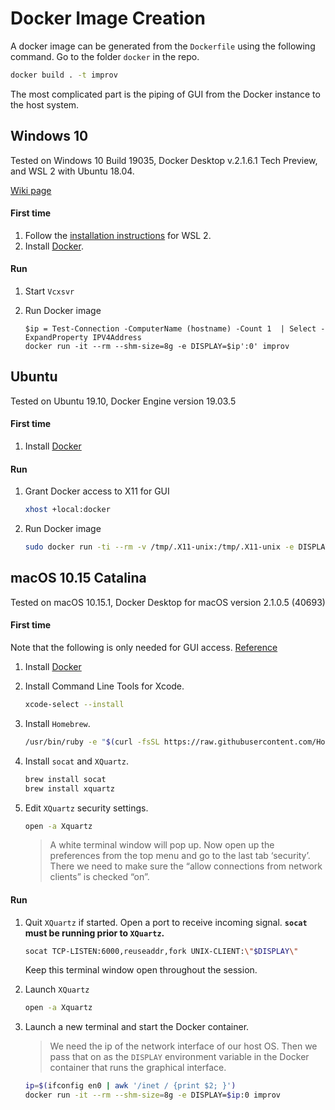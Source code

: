 # Docker Image Creation

A docker image can be generated from the `Dockerfile` using the following command. Go to the folder `docker` in the repo.

```bash
docker build . -t improv
```

The most complicated part is the piping of GUI from the Docker instance to the host system.

## Windows 10
Tested on Windows 10 Build 19035, Docker Desktop v.2.1.6.1 Tech Preview, and WSL 2 with Ubuntu 18.04.

[Wiki page](https://github.com/pearsonlab/improv/wiki/Docker)

#### First time

1. Follow the [installation instructions](https://docs.microsoft.com/en-us/windows/wsl/wsl2-install) for WSL 2.
2. Install [Docker](https://docs.docker.com/docker-for-windows/edge-release-notes/).

#### Run
1. Start `Vcxsvr`

2. Run Docker image
    ```
    $ip = Test-Connection -ComputerName (hostname) -Count 1  | Select -ExpandProperty IPV4Address
    docker run -it --rm --shm-size=8g -e DISPLAY=$ip':0' improv
    ```

## Ubuntu

Tested on Ubuntu 19.10, Docker Engine version 19.03.5

#### First time
1. Install [Docker](https://docs.docker.com/install/linux/docker-ce/ubuntu/)

#### Run
1. Grant Docker access to X11 for GUI
    ```bash
    xhost +local:docker
    ```

2. Run Docker image
    ```bash
    sudo docker run -ti --rm -v /tmp/.X11-unix:/tmp/.X11-unix -e DISPLAY --shm-size=8g improv
    ```

## macOS 10.15 Catalina

Tested on macOS 10.15.1, Docker Desktop for macOS version 2.1.0.5 (40693)

#### First time
Note that the following is only needed for GUI access. [Reference](https://cntnr.io/running-guis-with-docker-on-mac-os-x-a14df6a76efc)

1. Install [Docker](https://docs.docker.com/docker-for-mac/install/)

2. Install Command Line Tools for Xcode.
    ```bash
    xcode-select --install
    ```

3. Install `Homebrew`.
    ```bash
    /usr/bin/ruby -e "$(curl -fsSL https://raw.githubusercontent.com/Homebrew/install/master/install)"
    ```

4. Install `socat` and `XQuartz`.
    ```bash
    brew install socat
    brew install xquartz
    ```

5. Edit `XQuartz` security settings.
    ```bash
    open -a Xquartz
    ```
    > A white terminal window will pop up. Now open up the preferences from the top menu and go to the last tab ‘security’. There we need to make sure the “allow connections from network clients” is checked “on”.

#### Run
1. Quit `XQuartz` if started. Open a port to receive incoming signal.  **`socat` must be running prior to `XQuartz`.**

    ```bash
    socat TCP-LISTEN:6000,reuseaddr,fork UNIX-CLIENT:\"$DISPLAY\"
    ```
    Keep this terminal window open throughout the session.

2. Launch `XQuartz`
    ```bash
    open -a Xquartz
    ```

3. Launch a new terminal and start the Docker container.

    > We need the ip of the network interface of our host OS. Then we pass that on as the `DISPLAY` environment variable in the Docker container that runs the graphical interface.

    ```bash
    ip=$(ifconfig en0 | awk '/inet / {print $2; }')
    docker run -it --rm --shm-size=8g -e DISPLAY=$ip:0 improv
    ```
